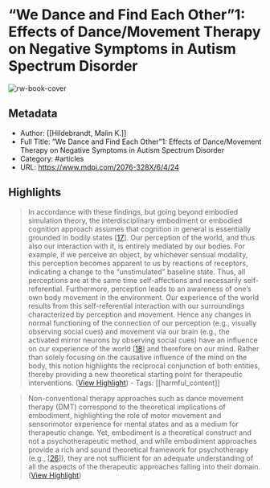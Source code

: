 # “We Dance and Find Each Other”1: Effects of Dance/Movement Therapy on Negative Symptoms in Autism Spectrum Disorder

![rw-book-cover](https://pub.mdpi-res.com/behavsci/behavsci-06-00024/article_deploy/html/images/behavsci-06-00024-g001-550.jpg?1569122125)

## Metadata
- Author: [[Hildebrandt, Malin K.]]
- Full Title: “We Dance and Find Each Other”1: Effects of Dance/Movement Therapy on Negative Symptoms in Autism Spectrum Disorder
- Category: #articles
- URL: https://www.mdpi.com/2076-328X/6/4/24

## Highlights

> In accordance with these findings, but going beyond embodied simulation theory, the interdisciplinary embodiment or embodied cognition approach assumes that cognition in general is essentially grounded in bodily states [[17](https://www.mdpi.com/2076-328X/6/4/24#B17-behavsci-06-00024)]. Our perception of the world, and thus also our interaction with it, is entirely mediated by our bodies. For example, if we perceive an object, by whichever sensual modality, this perception becomes apparent to us by reactions of receptors, indicating a change to the “unstimulated” baseline state. Thus, all perceptions are at the same time self-affections and necessarily self-referential. Furthermore, perception leads to an awareness of one’s own body movement in the environment. Our experience of the world results from this self-referential interaction with our surroundings characterized by perception and movement. Hence any changes in normal functioning of the connection of our perception (e.g., visually observing social cues) and movement via our brain (e.g., the activated mirror neurons by observing social cues) have an influence on our experience of the world [[18](https://www.mdpi.com/2076-328X/6/4/24#B18-behavsci-06-00024)] and therefore on our mind. Rather than solely focusing on the causative influence of the mind on the body, this notion highlights the reciprocal conjunction of both entities, thereby providing a new theoretical starting point for therapeutic interventions. ([View Highlight](https://read.readwise.io/read/01h6xh19jtnvst2j1yq7z0s6a4))
    - Tags: [[harmful_content]] 


> Non-conventional therapy approaches such as dance movement therapy (DMT) correspond to the theoretical implications of embodiment, highlighting the role of motor movement and sensorimotor experience for mental states and as a medium for therapeutic change. Yet, embodiment is a theoretical construct and not a psychotherapeutic method, and while embodiment approaches provide a rich and sound theoretical framework for psychotherapy (e.g., [[26](https://www.mdpi.com/2076-328X/6/4/24#B26-behavsci-06-00024)]), they are not sufficient for an adequate understanding of all the aspects of the therapeutic approaches falling into their domain. ([View Highlight](https://read.readwise.io/read/01h6xh2qpttqnwvpgwtwme0per))

